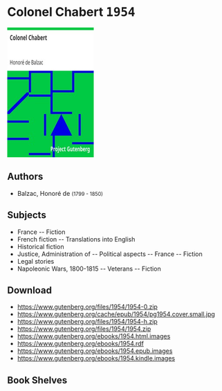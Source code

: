 # Colonel Chabert <kbd>1954</kbd>

![](./cover.medium.jpg "")

## Authors


 - Balzac, Honoré de <small>(1799 - 1850)</small>

## Subjects


 - France -- Fiction
 - French fiction -- Translations into English
 - Historical fiction
 - Justice, Administration of -- Political aspects -- France -- Fiction
 - Legal stories
 - Napoleonic Wars, 1800-1815 -- Veterans -- Fiction

## Download


 - https://www.gutenberg.org/files/1954/1954-0.zip
 - https://www.gutenberg.org/cache/epub/1954/pg1954.cover.small.jpg
 - https://www.gutenberg.org/files/1954/1954-h.zip
 - https://www.gutenberg.org/files/1954/1954.zip
 - https://www.gutenberg.org/ebooks/1954.html.images
 - https://www.gutenberg.org/ebooks/1954.rdf
 - https://www.gutenberg.org/ebooks/1954.epub.images
 - https://www.gutenberg.org/ebooks/1954.kindle.images

## Book Shelves


